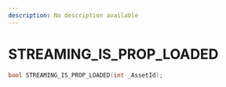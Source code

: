 ```yaml
---
description: No description available 
---
```


# STREAMING_IS_PROP_LOADED

```cpp
bool STREAMING_IS_PROP_LOADED(int _AssetId);
```